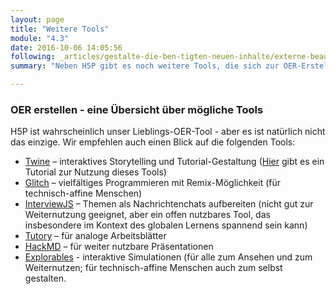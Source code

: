 ```yaml
---
layout: page
title: "Weitere Tools"
module: "4.3"
date: 2016-10-06 14:05:56
following: _articles/gestalte-die-ben-tigten-neuen-inhalte/externe-beauftragung.md
summary: "Neben H5P gibt es noch weitere Tools, die sich zur OER-Erstellung eignen. Hier einige Vorschläge"

---
```


### OER erstellen - eine Übersicht über mögliche Tools

H5P ist wahrscheinlich unser Lieblings-OER-Tool - aber es ist natürlich nicht das einzige. Wir empfehlen auch einen Blick auf die folgenden Tools:

* [Twine](http://twinery.org/) – interaktives Storytelling und Tutorial-Gestaltung ([Hier](https://ebildungslabor.github.io/twinetutorial/) gibt es ein Tutorial zur Nutzung dieses Tools)
* [Glitch](https://glitch.com/) – vielfältiges Programmieren mit Remix-Möglichkeit (für technisch-affine Menschen)
* [InterviewJS](https://interviewjs.io/) – Themen als Nachrichtenchats aufbereiten (nicht gut zur Weiternutzung geeignet, aber ein offen nutzbares Tool, das insbesondere im Kontext des globalen Lernens spannend sein kann)
* [Tutory](https://tutory.de) – für analoge Arbeitsblätter
* [HackMD](https://hackmd.io) – für weiter nutzbare Präsentationen
* [Explorables](https://explorabl.es) - interaktive Simulationen (für alle zum Ansehen und zum Weiternutzen; für technisch-affine Menschen auch zum selbst gestalten.
